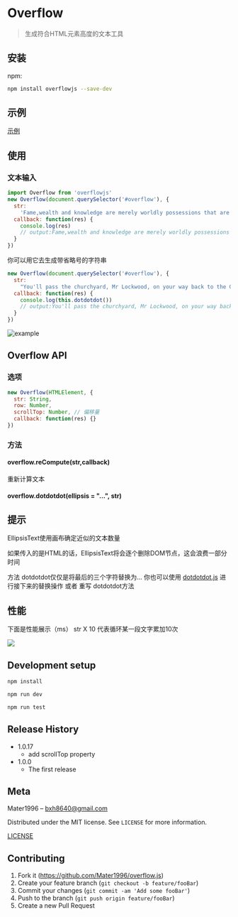 # Overflow

> 生成符合HTML元素高度的文本工具

## 安装

npm:

```sh
npm install overflowjs --save-dev
```

## 示例

[示例](https://codepen.io/xbup/pen/eYYZeOd)

## 使用

### 文本输入

```js
import Overflow from 'overflowjs'
new Overflow(document.querySelector('#overflow'), {
  str:
    'Fame,wealth and knowledge are merely worldly possessions that are withinthe reach of anybodyFame,wealth and knowledge are merely worldly possessions that are withinthe reach of anybodyFame',
  callback: function(res) {
    console.log(res)
    // output:Fame,wealth and knowledge are merely worldly possessions that are withinthe reach of anybodyFame,wealth and knowled
  }
})
```

你可以用它去生成带省略号的字符串

```js
new Overflow(document.querySelector('#overflow'), {
  str:
    "You'll pass the churchyard, Mr Lockwood, on your way back to the Grange, and you'll see the three graverestones close to the moor. Catherine's",
  callback: function(res) {
    console.log(this.dotdotdot())
    // output:You'll pass the churchyard, Mr Lockwood, on your way back to the Grange, and you'll see the three grave...
  }
})
```

![example](https://raw.githubusercontent.com/Mater1996/overflow.js/master/example.png)

## Overflow API

### 选项

```js
new Overflow(HTMLElement, {
  str: String,
  row: Number,
  scrollTop: Number, // 偏移量
  callback: function(res) {}
})
```
### 方法

#### overflow.reCompute(str,callback)

重新计算文本

#### overflow.dotdotdot(ellipsis = "...", str)

## 提示

EllipsisText使用画布确定近似的文本数量

如果传入的是HTML的话，EllipsisText将会逐个删除DOM节点，这会浪费一部分时间

方法 dotdotdot仅仅是将最后的三个字符替换为...
你也可以使用 [dotdotdot.js](http://dotdotdot.frebsite.nl/) 进行接下来的替换操作 或者 重写 dotdotdot方法

## 性能

下面是性能展示（ms）
str X 10
代表循环某一段文字累加10次

![](https://raw.githubusercontent.com/Mater1996/overflow.js/master/performance.jpg)

## Development setup

```sh
npm install

npm run dev

npm run test
```

## Release History

- 1.0.17
  - add scrollTop property
- 1.0.0
  - The first release

## Meta

Mater1996 – bxh8640@gmail.com

Distributed under the MIT license. See `LICENSE` for more information.

[LICENSE](https://github.com/Mater1996/overflow.js/blob/master/LICENSE)

## Contributing

1. Fork it (<https://github.com/Mater1996/overflow.js>)
2. Create your feature branch (`git checkout -b feature/fooBar`)
3. Commit your changes (`git commit -am 'Add some fooBar'`)
4. Push to the branch (`git push origin feature/fooBar`)
5. Create a new Pull Request
